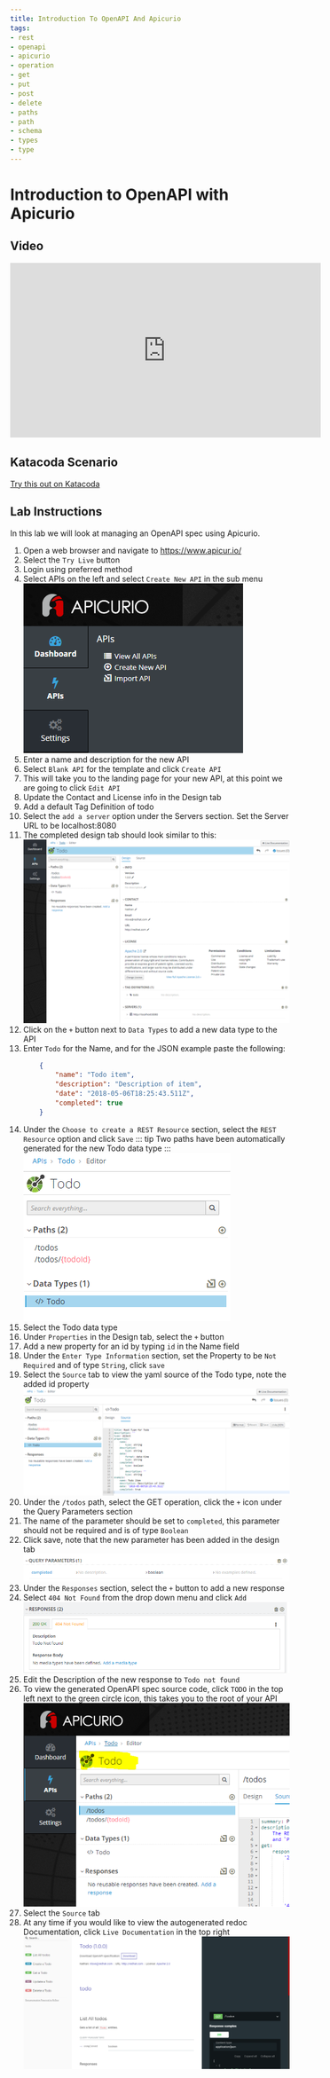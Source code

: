 ```yaml
---
title: Introduction To OpenAPI And Apicurio
tags:
- rest
- openapi
- apicurio
- operation
- get
- put
- post
- delete
- paths
- path
- schema
- types
- type
---
```

# Introduction to OpenAPI with Apicurio

## Video
<iframe width="560" height="315" src="https://www.youtube.com/embed/byXzRsh5TXE" frameborder="0" allow="accelerometer; autoplay; clipboard-write; encrypted-media; gyroscope; picture-in-picture" allowfullscreen></iframe>

## Katacoda Scenario

[Try this out on Katacoda](https://katacoda.com/natelove/scenarios/apicurio)

## Lab Instructions

In this lab we will look at managing an OpenAPI spec using Apicurio.

1. Open a web browser and navigate to https://www.apicur.io/
1. Select the `Try Live` button
1. Login using preferred method
1. Select APIs on the left and select `Create New API` in the sub menu
   ![Create New](create_new.png)
1. Enter a name and description for the new API
1. Select `Blank API` for the template and click `Create API`
1. This will take you to the landing page for your new API, at this point we are going to click `Edit API`
1. Update the Contact and License info in the Design tab
1. Add a default Tag Definition of todo
1. Select the `add a server` option under the Servers section. Set the Server URL to be localhost:8080
1. The completed design tab should look similar to this:
   ![Config](config.png)
1. Click on the `+` button next to `Data Types` to add a new data type to the API
1. Enter `Todo` for the Name, and for the JSON example paste the following:
    ```json
        {
            "name": "Todo item",
            "description": "Description of item",
            "date": "2018-05-06T18:25:43.511Z",
            "completed": true
        }
    ```
1. Under the `Choose to create a REST Resource` section, select the `REST Resource` option and click `Save`
    ::: tip
    Two paths have been automatically generated for the new Todo data type
    :::
    ![Paths](path.png)
1. Select the Todo data type
1. Under `Properties` in the Design tab, select the `+` button
1. Add a new property for an id by typing `id` in the Name field
1. Under the `Enter Type Information` section, set the Property to be `Not Required` and of type `String`, click `save`
1. Select the `Source` tab to view the yaml source of the Todo type, note the added id property
   ![Source](source.png)
1. Under the `/todos` path, select the GET operation, click the `+` icon under the Query Parameters section
1. The name of the parameter should be set to `completed`, this parameter should not be required and is of type `Boolean`
1. Click save, note that the new parameter has been added in the design tab
   ![completed](completed.png)
1. Under the `Responses` section, select the `+` button to add a new response
1. Select `404 Not Found` from the drop down menu and click `Add`
   ![Not Found](not_found.png)
1. Edit the Description of the new response to `Todo not found`
1. To view the generated OpenAPI spec source code, click `TODO` in the top left next to the green circle icon, this
takes you to the root of your API
   ![Todo](todo.png)
1. Select the `Source` tab
1. At any time if you would like to view the autogenerated redoc Documentation, click `Live Documentation` in the top right
   ![Documentation](doc.png)
